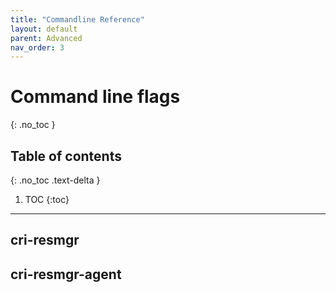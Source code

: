 ```yaml
---
title: "Commandline Reference"
layout: default
parent: Advanced
nav_order: 3
---
```


# Command line flags
{: .no_toc }

## Table of contents
{: .no_toc .text-delta }

1. TOC
{:toc}

---

## cri-resmgr

## cri-resmgr-agent
